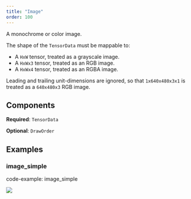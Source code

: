```yaml
---
title: "Image"
order: 100
---
```


A monochrome or color image.

The shape of the `TensorData` must be mappable to:
- A `HxW` tensor, treated as a grayscale image.
- A `HxWx3` tensor, treated as an RGB image.
- A `HxWx4` tensor, treated as an RGBA image.

Leading and trailing unit-dimensions are ignored, so that
`1x640x480x3x1` is treated as a `640x480x3` RGB image.

## Components

**Required**: `TensorData`

**Optional**: `DrawOrder`

## Examples

### image_simple

code-example: image_simple

<picture>
  <source media="(max-width: 480px)" srcset="https://static.rerun.io/image_simple/06ba7f8582acc1ffb42a7fd0006fad7816f3e4e4/480w.png">
  <source media="(max-width: 768px)" srcset="https://static.rerun.io/image_simple/06ba7f8582acc1ffb42a7fd0006fad7816f3e4e4/768w.png">
  <source media="(max-width: 1024px)" srcset="https://static.rerun.io/image_simple/06ba7f8582acc1ffb42a7fd0006fad7816f3e4e4/1024w.png">
  <source media="(max-width: 1200px)" srcset="https://static.rerun.io/image_simple/06ba7f8582acc1ffb42a7fd0006fad7816f3e4e4/1200w.png">
  <img src="https://static.rerun.io/image_simple/06ba7f8582acc1ffb42a7fd0006fad7816f3e4e4/full.png">
</picture>

